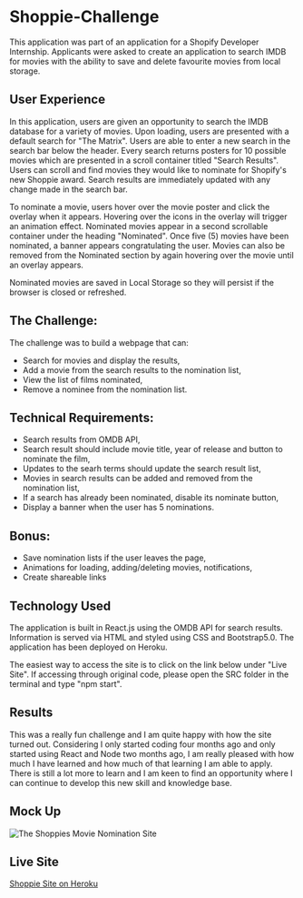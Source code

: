 # Shoppie-Challenge
This application was part of an application for a Shopify Developer Internship. Applicants were asked to create an application to search IMDB for movies with the ability to save and delete favourite movies from local storage. 

## User Experience
In this application, users are given an opportunity to search the IMDB database for a variety of movies. Upon loading, users are presented with a default search for "The Matrix". Users are able to enter a new search in the search bar below the header. Every search returns posters for 10 possible movies which are presented in a scroll container titled "Search Results". Users can scroll and find movies they would like to nominate for Shopify's new Shoppie award. Search results are immediately updated with any change made in the search bar.

To nominate a movie, users hover over the movie poster and click the overlay when it appears. Hovering over the icons in the overlay will trigger an animation effect. Nominated movies appear in a second scrollable container under the heading "Nominated". Once five (5) movies have been nominated, a banner appears congratulating the user. Movies can also be removed from the Nominated section by again hovering over the movie until an overlay appears. 

Nominated movies are saved in Local Storage so they will persist if the browser is closed or refreshed. 

## The Challenge:
The challenge was to build a webpage that can:
* Search for movies and display the results,
* Add a movie from the search results to the nomination list,
* View the list of films nominated,
* Remove a nominee from the nomination list.

## Technical Requirements:
* Search results from OMDB API,
* Search result should include movie title, year of release and button to nominate the film,
* Updates to the searh terms should update the search result list,
* Movies in search results can be added and removed from the nomination list,
* If a search has already been nominated, disable its nominate button,
* Display a banner when the user has 5 nominations.

## Bonus:
* Save nomination lists if the user leaves the page,
* Animations for loading, adding/deleting movies, notifications,
* Create shareable links

## Technology Used
The application is built in React.js using the OMDB API for search results. Information is served via HTML and styled using CSS and Bootstrap5.0. The application has been deployed on Heroku. 

The easiest way to access the site is to click on the link below under "Live Site". If accessing through original code, please open the SRC folder in the terminal and type "npm start". 

## Results
This was a really fun challenge and I am quite happy  with how the site turned out. Considering I only started coding four months ago and only started using React and Node two months ago, I am really pleased with how much I have learned and how much of that learning I am able to apply. There is still a lot more to learn and I am keen to find an opportunity where I can continue to develop this new skill and knowledge base. 

## Mock Up
![The Shoppies Movie Nomination Site](https://github.com/catherinebshaw/Shoppie-Challenge/blob/main/public/Assets/Shoppies-ScreenShot.png)

## Live Site
[Shoppie Site on Heroku](https://shrouded-lowlands-97207.herokuapp.com/)
